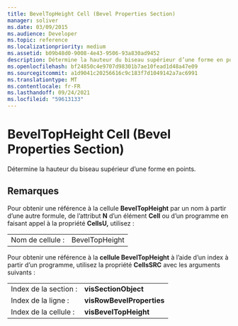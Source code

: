 ```yaml
---
title: BevelTopHeight Cell (Bevel Properties Section)
manager: soliver
ms.date: 03/09/2015
ms.audience: Developer
ms.topic: reference
ms.localizationpriority: medium
ms.assetid: b09b48d0-9008-4e43-9506-93a830ad9452
description: Détermine la hauteur du biseau supérieur d’une forme en points.
ms.openlocfilehash: bf24850c4e9707d98301b7ae10fead1d48a47e09
ms.sourcegitcommit: a1d9041c20256616c9c183f7d1049142a7ac6991
ms.translationtype: MT
ms.contentlocale: fr-FR
ms.lasthandoff: 09/24/2021
ms.locfileid: "59613133"
---
```

# <a name="beveltopheight-cell-bevel-properties-section"></a>BevelTopHeight Cell (Bevel Properties Section)

Détermine la hauteur du biseau supérieur d’une forme en points. 
  
## <a name="remarks"></a>Remarques

Pour obtenir une référence à la cellule **BevelTopHeight** par un nom à partir d’une autre formule, de l’attribut **N** d’un élément **Cell** ou d’un programme en faisant appel à la propriété **CellsU,** utilisez : 
  
|||
|:-----|:-----|
| Nom de cellule :  <br/> | BevelTopHeight  <br/> |
   
Pour obtenir une référence à la **cellule BevelTopHeight** à l’aide d’un index à partir d’un programme, utilisez la propriété **CellsSRC** avec les arguments suivants : 
  
|||
|:-----|:-----|
| Index de la section :  <br/> |**visSectionObject** <br/> |
| Index de la ligne :  <br/> |**visRowBevelProperties** <br/> |
| Index de la cellule :  <br/> |**visBevelTopHeight** <br/> |
   

